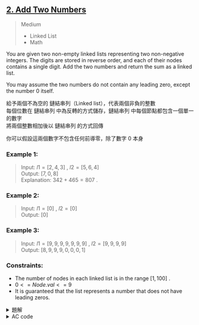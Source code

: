 ## [2. Add Two Numbers](https://leetcode.com/problems/add-two-numbers/)

> Medium  
> * Linked List  
> * Math  

You are given two non-empty linked lists representing two non-negative integers. The digits are stored in reverse order, and each of their nodes contains a single digit. Add the two numbers and return the sum as a linked list.  

You may assume the two numbers do not contain any leading zero, except the number 0 itself.  

給予兩個不為空的 鏈結串列（Linked list），代表兩個非負的整數  
每個位數在 鏈結串列 中為反轉的方式儲存，鏈結串列 中每個節點都包含一個單一的數字  
將兩個整數相加後以 鏈結串列 的方式回傳  

你可以假設這兩個數字不包含任何前導零，除了數字 0 本身  

### Example 1:  

> Input: $l1 = [2,4,3]$ , $l2 = [5,6,4]$  
> Output: $[7,0,8]$  
> Explanation: $342 + 465 = 807$ .  
    
### Example 2:  

> Input: $l1 = [0]$ , $l2 = [0]$  
> Output: $[0]$  
    
### Example 3:  

> Input: $l1 = [9,9,9,9,9,9,9]$ , $l2 = [9,9,9,9]$  
> Output: $[8,9,9,9,0,0,0,1]$  

### Constraints:  

* The number of nodes in each linked list is in the range $[1, 100]$ .  
* $0 <= Node.val <= 9$  
* It is guaranteed that the list represents a number that does not have leading zeros.  

<details>

<summary>題解</summary>

這題就是將兩數相加而已  
操作方式就是從個位數一路鄉加到最高位數  

只需要多開一個數字儲存目前的進位  

Linked list 的一些用法和原理：  
> Linked list 類似於一個陣列  
> 但是只能從頭讀到尾  
> 因為 Linked list 每個存儲的位置都包含一個數值和下一個存儲的位置  
```cpp
/**
 * Definition for singly-linked list.
 * struct ListNode {
 *     int val;
 *     ListNode *next;
 *     ListNode() : val(0), next(nullptr) {}
 *     ListNode(int x) : val(x), next(nullptr) {}
 *     ListNode(int x, ListNode *next) : val(x), next(next) {}
 * };
 */

ListNode *ans = new ListNode(0);
// 開啟一個新的 Linked list
.
.
.
ans->val;
// 讀取現在所存儲的數值
ans->next;
// 讀取下一個存儲的位置
ans=ans->next;
// 將 Linked list 向後移動一格儲存的位置
```

所以根據上方推論就可以寫出來了  

```cpp
class Solution {
public:
    ListNode* addTwoNumbers(ListNode* l1, ListNode* l2) {
        ListNode *ans = new ListNode(0);
        ListNode *p = l1, *q = l2, *r = ans;
        int carry=0,sum=0;
        while(!(p==NULL&&q==NULL&&carry==0)){
            sum=0;
            if(p!=NULL){
                sum+=p->val;
                p=p->next;
            }
            if(q!=NULL){
                sum+=q->val;
                q=q->next;
            }
            sum+=carry;
            carry=sum/10;
            r->next = new ListNode(sum%10);
            r=r->next;
        }
        return ans->next;
    }
};
```

![leet0002_0](https://hackmd.io/_uploads/Syx0SCAcR.png)  

* 空間複雜度： $O(max(l1,l2))$  
* 時間複雜度： $O(max(l1,l2))$  

</details>

<details>

<summary>AC code</summary>

```cpp
class Solution {
public:
    ListNode* addTwoNumbers(ListNode* l1, ListNode* l2) {
        ListNode *ans = new ListNode(0);
        ListNode *p = l1, *q = l2, *r = ans;
        int carry=0,sum=0;
        while(!(p==NULL&&q==NULL&&carry==0)){
            sum=0;
            if(p!=NULL){
                sum+=p->val;
                p=p->next;
            }
            if(q!=NULL){
                sum+=q->val;
                q=q->next;
            }
            sum+=carry;
            carry=sum/10;
            r->next = new ListNode(sum%10);
            r=r->next;
        }
        return ans->next;
    }
};
```

</details>
